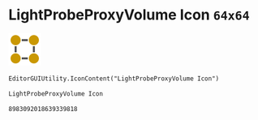 # LightProbeProxyVolume Icon `64x64`
<img src="/img/LightProbeProxyVolume%20Icon.png" width=64 height=64>

``` CSharp
EditorGUIUtility.IconContent("LightProbeProxyVolume Icon")
```
```
LightProbeProxyVolume Icon
```
```
8983092018639339818
```
